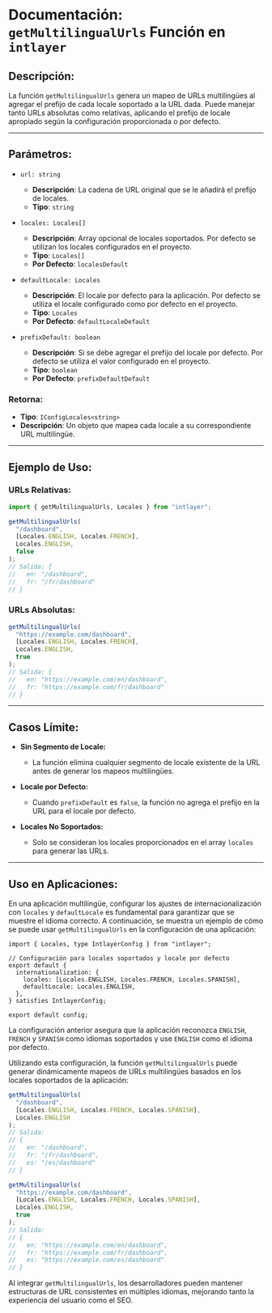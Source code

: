 # Documentación: `getMultilingualUrls` Función en `intlayer`

## Descripción:

La función `getMultilingualUrls` genera un mapeo de URLs multilingües al agregar el prefijo de cada locale soportado a la URL dada. Puede manejar tanto URLs absolutas como relativas, aplicando el prefijo de locale apropiado según la configuración proporcionada o por defecto.

---

## Parámetros:

- `url: string`

  - **Descripción**: La cadena de URL original que se le añadirá el prefijo de locales.
  - **Tipo**: `string`

- `locales: Locales[]`

  - **Descripción**: Array opcional de locales soportados. Por defecto se utilizan los locales configurados en el proyecto.
  - **Tipo**: `Locales[]`
  - **Por Defecto**: `localesDefault`

- `defaultLocale: Locales`

  - **Descripción**: El locale por defecto para la aplicación. Por defecto se utiliza el locale configurado como por defecto en el proyecto.
  - **Tipo**: `Locales`
  - **Por Defecto**: `defaultLocaleDefault`

- `prefixDefault: boolean`
  - **Descripción**: Si se debe agregar el prefijo del locale por defecto. Por defecto se utiliza el valor configurado en el proyecto.
  - **Tipo**: `boolean`
  - **Por Defecto**: `prefixDefaultDefault`

### Retorna:

- **Tipo**: `IConfigLocales<string>`
- **Descripción**: Un objeto que mapea cada locale a su correspondiente URL multilingüe.

---

## Ejemplo de Uso:

### URLs Relativas:

```typescript
import { getMultilingualUrls, Locales } from "intlayer";

getMultilingualUrls(
  "/dashboard",
  [Locales.ENGLISH, Locales.FRENCH],
  Locales.ENGLISH,
  false
);
// Salida: {
//   en: "/dashboard",
//   fr: "/fr/dashboard"
// }
```

### URLs Absolutas:

```typescript
getMultilingualUrls(
  "https://example.com/dashboard",
  [Locales.ENGLISH, Locales.FRENCH],
  Locales.ENGLISH,
  true
);
// Salida: {
//   en: "https://example.com/en/dashboard",
//   fr: "https://example.com/fr/dashboard"
// }
```

---

## Casos Límite:

- **Sin Segmento de Locale:**

  - La función elimina cualquier segmento de locale existente de la URL antes de generar los mapeos multilingües.

- **Locale por Defecto:**

  - Cuando `prefixDefault` es `false`, la función no agrega el prefijo en la URL para el locale por defecto.

- **Locales No Soportados:**
  - Solo se consideran los locales proporcionados en el array `locales` para generar las URLs.

---

## Uso en Aplicaciones:

En una aplicación multilingüe, configurar los ajustes de internacionalización con `locales` y `defaultLocale` es fundamental para garantizar que se muestre el idioma correcto. A continuación, se muestra un ejemplo de cómo se puede usar `getMultilingualUrls` en la configuración de una aplicación:

```tsx
import { Locales, type IntlayerConfig } from "intlayer";

// Configuración para locales soportados y locale por defecto
export default {
  internationalization: {
    locales: [Locales.ENGLISH, Locales.FRENCH, Locales.SPANISH],
    defaultLocale: Locales.ENGLISH,
  },
} satisfies IntlayerConfig;

export default config;
```

La configuración anterior asegura que la aplicación reconozca `ENGLISH`, `FRENCH` y `SPANISH` como idiomas soportados y use `ENGLISH` como el idioma por defecto.

Utilizando esta configuración, la función `getMultilingualUrls` puede generar dinámicamente mapeos de URLs multilingües basados en los locales soportados de la aplicación:

```typescript
getMultilingualUrls(
  "/dashboard",
  [Locales.ENGLISH, Locales.FRENCH, Locales.SPANISH],
  Locales.ENGLISH
);
// Salida:
// {
//   en: "/dashboard",
//   fr: "/fr/dashboard",
//   es: "/es/dashboard"
// }

getMultilingualUrls(
  "https://example.com/dashboard",
  [Locales.ENGLISH, Locales.FRENCH, Locales.SPANISH],
  Locales.ENGLISH,
  true
);
// Salida:
// {
//   en: "https://example.com/en/dashboard",
//   fr: "https://example.com/fr/dashboard",
//   es: "https://example.com/es/dashboard"
// }
```

Al integrar `getMultilingualUrls`, los desarrolladores pueden mantener estructuras de URL consistentes en múltiples idiomas, mejorando tanto la experiencia del usuario como el SEO.
